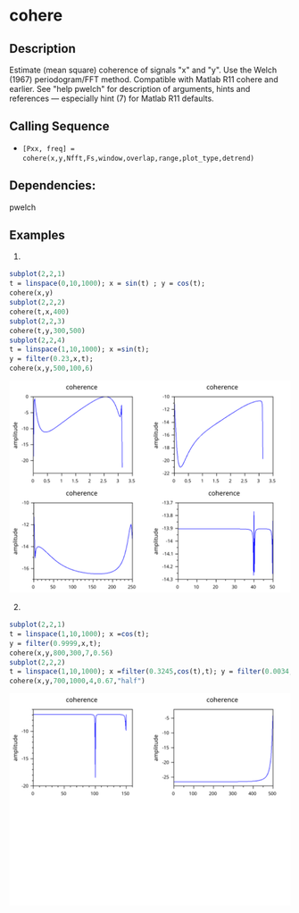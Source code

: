 # cohere
## Description
Estimate (mean square) coherence of signals "x" and "y".
Use the Welch (1967) periodogram/FFT method.
Compatible with Matlab R11 cohere and earlier.
See "help pwelch" for description of arguments, hints and references — especially hint (7) for Matlab R11 defaults.

## Calling Sequence
- ` [Pxx, freq] = cohere(x,y,Nfft,Fs,window,overlap,range,plot_type,detrend) `

## Dependencies: 
pwelch
## Examples
1. 
```scilab
subplot(2,2,1)
t = linspace(0,10,1000); x = sin(t) ; y = cos(t);
cohere(x,y)
subplot(2,2,2)
cohere(t,x,400)
subplot(2,2,3)
cohere(t,y,300,500)
subplot(2,2,4)
t = linspace(1,10,1000); x =sin(t);
y = filter(0.23,x,t);
cohere(x,y,500,100,6)
```
<img src="cohere_t_case1.svg">

2.
```scilab
subplot(2,2,1)
t = linspace(1,10,1000); x =cos(t);
y = filter(0.9999,x,t);
cohere(x,y,800,300,7,0.56)
subplot(2,2,2)
t = linspace(1,10,1000); x =filter(0.3245,cos(t),t); y = filter(0.0034,x,sin(t));
cohere(x,y,700,1000,4,0.67,"half")
```
<img src="cohere_t_case2.svg">
